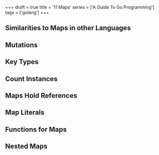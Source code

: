 +++
draft = true
title = '11 Maps'
series = ['A Guide To Go Programming']
tags = ['golang']
+++

## Similarities to Maps in other Languages

## Mutations

## Key Types

## Count Instances

## Maps Hold References

## Map Literals

## Functions for Maps

## Nested Maps